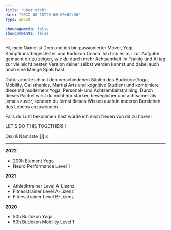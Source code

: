 ```yaml
---
title: "Über mich"
date: "2022-08-18T20:00:00+02:00"
type: about

showpagemeta: false
showcomments: false
---
```


Hi, mein Name ist Dom und ich bin passionierter Mover, Yogi, Kampfkunstbegeisterter und Budokon Coach. Ich hab es mir zur Aufgabe gemacht dir zu zeigen, wie du durch mehr Achtsamkeit im Trainig und Alltag zur vielleicht besten Version deiner selbst werden kannst und dabei auch noch eine Menge Spaß hast.

Dafür arbeite ich mit den verschiedenen Säulen des Budokon (Yoga, Mobility, Calisthenics, Martial Arts und kognitive Studien) und kombiniere diese mit modernem Yoga, Personal- und Achtsamkeitstraining. Durch dieses Packet wirst du nicht nur stärker, beweglicher und achtsamer als jemals zuvor, sondern du lernst dieses Wissen auch in anderen Bereichen des Lebens anzuwenden.

Falls du Lust bekommen hast würde ich mich freuen von dir zu hören!

LET’S DO THIS TOGETHER!!!

Osu & Namaste
🙏🖤⚔️

___

**2022**
- 200h Element Yoga
- Neuro Performance Level 1

**2021**
- Athletiktrainer Level A-Lizenz
- Fitnesstrainer Level A-Lizenz
- Fitnesstrainer Level B-Lizenz

**2020**
- 50h Budokon Yoga
- 50h Budokon Mobility Level 1